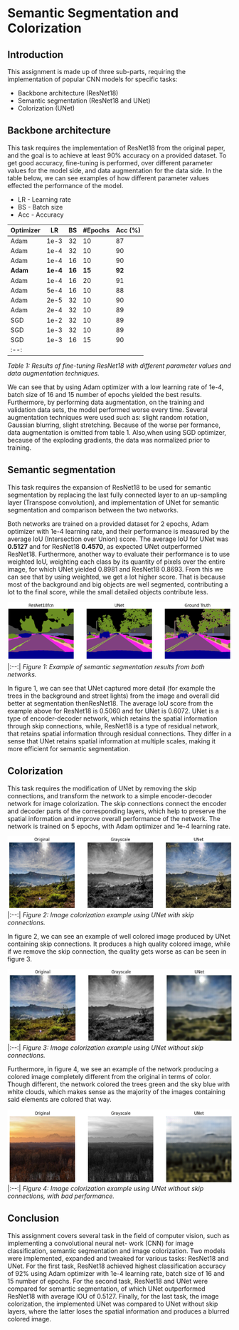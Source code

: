 # Semantic Segmentation and Colorization

## Introduction
This assignment is made up of three sub-parts, requiring the implementation of popular CNN models for specific tasks:
* Backbone architecture (ResNet18)
* Semantic segmentation (ResNet18 and UNet)
* Colorization (UNet)

## Backbone architecture
This task requires the implementation of ResNet18 from the original paper, and the goal is to achieve at least 90% accuracy on a provided dataset.
To get good accuracy, fine-tuning is performed, over different parameter values for the model side, and data augmentation for the data side. In the table below, we can see examples of how different parameter values effected the performance of the model.
* LR - Learning rate
* BS - Batch size
* Acc - Accuracy

| Optimizer |  LR    |  BS  | #Epochs | Acc (%) |
|-----------|--------|------|---------|---------|
| Adam      | 1e-3   |  32  |  10     |  87     |
| Adam      | 1e-4   |  32  |  10     |  90     |
| Adam      | 1e-4   |  16  |  10     |  90     |
| **Adam**  |**1e-4**|**16**| **15**  | **92**  |
| Adam      | 1e-4   |  16  |  20     |  91     |
| Adam      | 5e-4   |  16  |  10     |  88     |
| Adam      | 2e-5   |  32  |  10     |  90     |
| Adam      | 2e-4   |  32  |  10     |  89     |
| SGD       | 1e-2   |  32  |  10     |  89     |
| SGD       | 1e-3   |  32  |  10     |  89     |
| SGD       | 1e-3   |  16  |  15     |  90     |
|:--:| 
*Table 1: Results of fine-tuning ResNet18 with different parameter values and data augmentation techniques.*

We can see that by using Adam optimizer with a low learning rate of 1e-4, batch size of 16 and 15 number of epochs yielded the best results. Furthermore, by performing data augmentation, on the training and validation data sets, the model performed worse every time. Several augmentation techniques were used such as: slight random rotation, Gaussian blurring, slight stretching. Because of the worse per formance, data augmentation is omitted from table 1. Also,when using SGD optimizer, because of the exploding gradients, the data was normalized prior to training.

## Semantic segmentation

This task requires the expansion of ResNet18 to be used for semantic segmentation by replacing the last fully connected layer to an up-sampling layer (Transpose convolution), and implementation of UNet for semantic segmentation and comparison between the two networks.

Both networks are trained on a provided dataset for 2 epochs, Adam optimizer with 1e-4 learning rate, and their performance is measured by the average IoU (Intersection over Union) score. The average IoU for UNet was **0.5127** and for ResNet18 **0.4570**, as expected UNet outperformed ResNet18. Furthermore, another way to evaluate their performance is to use weighted IoU, weighting each class by its quantity of pixels over the entire image, for which UNet yielded 0.8981 and ResNet18 0.8693. From this we can see that by using weighted, we get a lot higher score. That is because most of the background and big objects are well segmented, contributing a lot to the final score, while the small detailed objects contribute less.

![Figure 1: Example of semantic segmentation results from both networks.](images/image.png)
|:--:| 
*Figure 1: Example of semantic segmentation results from both networks.*

In figure 1, we can see that UNet captured more detail (for example the trees in the background and street lights) from the image and overall did better at segmentation thenResNet18. The average IoU score from the example above for ResNet18 is 0.5060 and for UNet is 0.6072. 
UNet is a type of encoder-decoder network, which retains the spatial information through skip connections, while, ResNet18 is a type of residual network, that retains spatial information through residual connections. They differ in a sense that UNet retains spatial information at multiple scales, making it more efficient for semantic segmentation.

## Colorization
This task requires the modification of UNet by removing the skip connections, and transform the network to a simple encoder-decoder network for image colorization. The skip connections connect the encoder and decoder parts of the corresponding layers, which help to preserve the spatial information and improve overall performance of the network. The network is trained on 5 epochs, with Adam optimizer and 1e-4 learning rate.

![Figure 2: Image colorization example using UNet with skip connections.](images/image-1.png)
|:--:| 
*Figure 2: Image colorization example using UNet with skip connections.*

In figure 2, we can see an example of well colored image produced by UNet containing skip connections. It produces a high quality colored image, while if we remove the skip connection, the quality gets worse as can be seen in figure 3.

![Figure 3: Image colorization example using UNet without skip connections.](images/image-2.png)
|:--:| 
*Figure 3: Image colorization example using UNet without skip connections.*

Furthermore, in figure 4, we see an example of the network producing a colored image completely different from the original in terms of color. Though different, the network colored the trees green and the sky blue with white clouds, which makes sense as the majority of the images containing said elements are colored that way.

![Figure 4: Image colorization example using UNet without skip connections, with bad performance.](images/image-3.png)
|:--:| 
*Figure 4: Image colorization example using UNet without skip connections, with bad performance.*

## Conclusion
This assignment covers several task in the field of computer vision, such as implementing a convolutional neural net- work (CNN) for image classification, semantic segmentation and image colorization. Two models were implemented, expanded and tweaked for various tasks: ResNet18 and UNet.
For the first task, ResNet18 achieved highest classification accuracy of 92% using Adam optimizer with 1e-4 learning rate, batch size of 16 and 15 number of epochs. For the second task, ResNet18 and UNet were compared for semantic segmentation, of which UNet outperformed ResNet18 with average IOU of 0.5127. Finally, for the last task, the image colorization, the implemented UNet was compared to UNet without skip layers, where the latter loses the spatial information and produces a blurred colored image.

